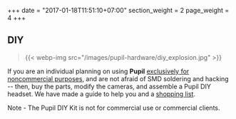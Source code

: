 +++
date = "2017-01-18T11:51:10+07:00"
section_weight = 2
page_weight = 4
+++

## DIY

> {{< webp-img src="/images/pupil-hardware/diy_explosion.jpg" >}}

If you are an individual planning on using **Pupil** [exclusively for noncommercial purposes](#license), and are not afraid of SMD soldering and hacking -- then, buy the parts, modify the cameras, and assemble a Pupil DIY headset. We have made a guide to help you and a [shopping list](https://docs.google.com/spreadsheet/pub?key=0Al-zbr5hUFxPdEdJY1Z0dGRXU18yU0JxTVQ3THBOZFE&single=true&gid=0&output=html). 
  
<aside class="notice">Note - The Pupil DIY Kit is not for commercial use or commercial clients.</aside>
